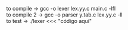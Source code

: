 to compile -> gcc -o lexer lex.yy.c main.c -lfl <br>
to compile 2 -> gcc -o parser y.tab.c lex.yy.c -ll <br>
to test -> ./lexer <<< "código aqui"

